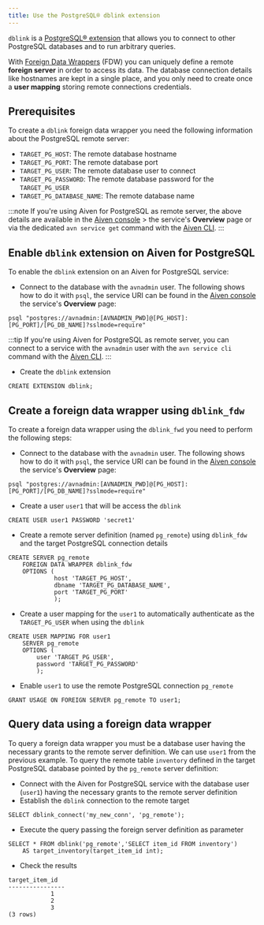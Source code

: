 ```yaml
---
title: Use the PostgreSQL® dblink extension
---
```


`dblink` is a [PostgreSQL®
extension](https://www.postgresql.org/docs/current/dblink.html) that
allows you to connect to other PostgreSQL databases and to run arbitrary
queries.

With [Foreign Data
Wrappers](https://www.postgresql.org/docs/current/postgres-fdw.html)
(FDW) you can uniquely define a remote **foreign server** in order to
access its data. The database connection details like hostnames are kept
in a single place, and you only need to create once a **user mapping**
storing remote connections credentials.

## Prerequisites

To create a `dblink` foreign data wrapper you need the following
information about the PostgreSQL remote server:

-   `TARGET_PG_HOST`: The remote database hostname
-   `TARGET_PG_PORT`: The remote database port
-   `TARGET_PG_USER`: The remote database user to connect
-   `TARGET_PG_PASSWORD`: The remote database password for the
    `TARGET_PG_USER`
-   `TARGET_PG_DATABASE_NAME`: The remote database name

:::note
If you're using Aiven for PostgreSQL as remote server, the above
details are available in the [Aiven console](https://console.aiven.io/) > the service's **Overview** page or via the dedicated
`avn service get` command with the
[Aiven CLI](/docs/tools/cli/service-cli#avn_service_get).
:::

## Enable `dblink` extension on Aiven for PostgreSQL

To enable the `dblink` extension on an Aiven for PostgreSQL service:

-   Connect to the database with the `avnadmin` user. The following
    shows how to do it with `psql`, the service URI can be found in the
    [Aiven console](https://console.aiven.io/) the service's
    **Overview** page:

```
psql "postgres://avnadmin:[AVNADMIN_PWD]@[PG_HOST]:[PG_PORT]/[PG_DB_NAME]?sslmode=require"
```

:::tip
If you're using Aiven for PostgreSQL as remote server, you can connect
to a service with the `avnadmin` user with the `avn service cli` command
with the [Aiven CLI](/docs/tools/cli/service-cli#avn-service-cli).
:::

-   Create the `dblink` extension

```
CREATE EXTENSION dblink;
```

## Create a foreign data wrapper using `dblink_fdw`

To create a foreign data wrapper using the `dblink_fwd` you need to
perform the following steps:

-   Connect to the database with the `avnadmin` user. The following
    shows how to do it with `psql`, the service URI can be found in the
    [Aiven console](https://console.aiven.io/) the service's
    **Overview** page:

```
psql "postgres://avnadmin:[AVNADMIN_PWD]@[PG_HOST]:[PG_PORT]/[PG_DB_NAME]?sslmode=require"
```

-   Create a user `user1` that will be access the `dblink`

```
CREATE USER user1 PASSWORD 'secret1'
```

-   Create a remote server definition (named `pg_remote`) using
    `dblink_fdw` and the target PostgreSQL connection details

```
CREATE SERVER pg_remote
    FOREIGN DATA WRAPPER dblink_fdw
    OPTIONS (
             host 'TARGET_PG_HOST',
             dbname 'TARGET_PG_DATABASE_NAME',
             port 'TARGET_PG_PORT'
             );
```

-   Create a user mapping for the `user1` to automatically authenticate
    as the `TARGET_PG_USER` when using the `dblink`

```
CREATE USER MAPPING FOR user1
    SERVER pg_remote
    OPTIONS (
        user 'TARGET_PG_USER',
        password 'TARGET_PG_PASSWORD'
        );
```

-   Enable `user1` to use the remote PostgreSQL connection `pg_remote`

```
GRANT USAGE ON FOREIGN SERVER pg_remote TO user1;
```

## Query data using a foreign data wrapper

To query a foreign data wrapper you must be a database user having the
necessary grants to the remote server definition. We can use `user1`
from the previous example. To query the remote table `inventory` defined
in the target PostgreSQL database pointed by the `pg_remote` server
definition:

-   Connect with the Aiven for PostgreSQL service with the database user
    (`user1`) having the necessary grants to the remote server
    definition
-   Establish the `dblink` connection to the remote target

```
SELECT dblink_connect('my_new_conn', 'pg_remote');
```

-   Execute the query passing the foreign server definition as parameter

```
SELECT * FROM dblink('pg_remote','SELECT item_id FROM inventory')
    AS target_inventory(target_item_id int);
```

-   Check the results

```text
target_item_id
----------------
            1
            2
            3
(3 rows)
```
